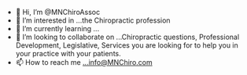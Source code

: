- 👋 Hi, I’m @MNChiroAssoc
- 👀 I’m interested in ...the Chiropractic profession
- 🌱 I’m currently learning ...
- 💞️ I’m looking to collaborate on ...Chiropractic questions, Professional Development, Legislative, Services you are looking for to help you in your practice with your patients.
- 📫 How to reach me ...info@MNChiro.com

<!---
MNChiroAssoc/MNChiroAssoc is a ✨ special ✨ repository because its `README.md` (this file) appears on your GitHub profile.
You can click the Preview link to take a look at your changes.
--->
